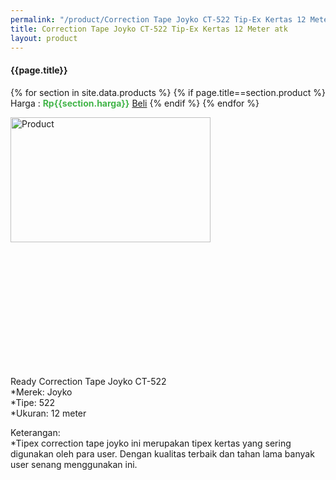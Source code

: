 ```yaml
---
permalink: "/product/Correction Tape Joyko CT-522 Tip-Ex Kertas 12 Meter atk"
title: Correction Tape Joyko CT-522 Tip-Ex Kertas 12 Meter atk
layout: product
---
```


#### {{page.title}}

{% for section in site.data.products %}
	{% if page.title==section.product %}
Harga : <span style="color:#42b549">**Rp{{section.harga}}**</span>  <a class="btn btn-success" href="http://api.whatsapp.com/send?phone={{site.whatsapp}}&text=kak saya mau beli {{page.title}} {{section.harga}} 1 buah bayarnya di kampus ia kak %3A)" style="width:100px;">Beli</a>
	{% endif %}
{% endfor %}

<image src="{{site.baseurl}}/img/Correction Tape Joyko CT-522 Tip-Ex Kertas 12 Meter atk.jpg" alt="Product" width="80%" height="50%" style="max-width:400px;max-height:400px"/>

Ready Correction Tape Joyko CT-522  
*Merek: Joyko  
*Tipe: 522  
*Ukuran: 12 meter  
  
Keterangan:  
*Tipex correction tape joyko ini merupakan tipex kertas yang sering digunakan oleh para user. Dengan kualitas terbaik dan tahan lama banyak user senang menggunakan ini.